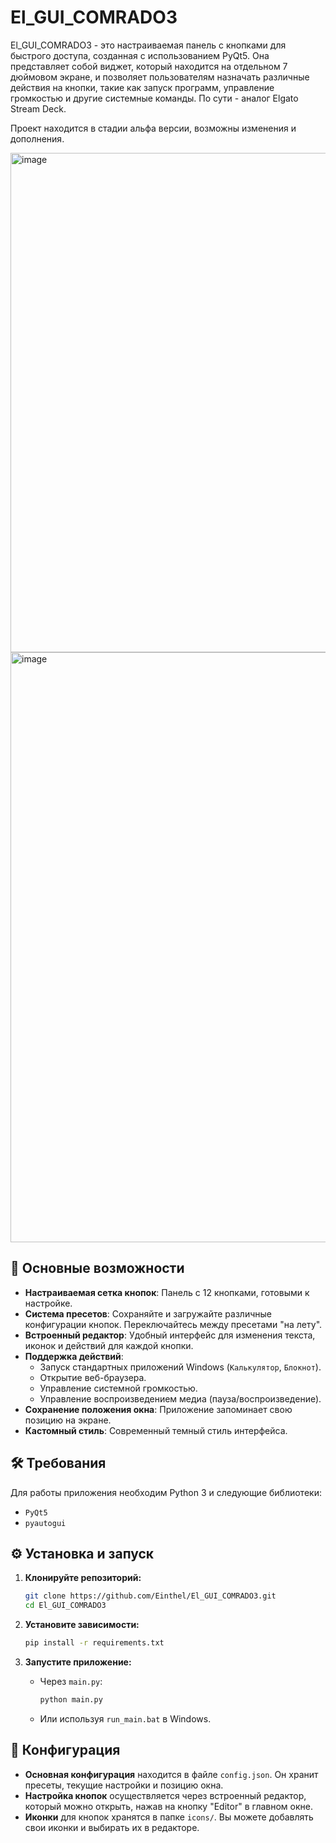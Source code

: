 # El_GUI_COMRADO3

El_GUI_COMRADO3 - это настраиваемая панель с кнопками для быстрого доступа, созданная с использованием PyQt5. Она представляет собой виджет, который находится на отдельном 7 дюймовом экране, и позволяет пользователям назначать различные действия на кнопки, такие как запуск программ, управление громкостью и другие системные команды.
По сути - аналог Elgato Stream Deck.

Проект находится в стадии альфа версии, возможны изменения и дополнения.

<img width="1289" height="799" alt="image" src="https://github.com/user-attachments/assets/95b9d1a2-bcd1-48d6-8799-dcdf59e4c81f" />
<img width="955" height="944" alt="image" src="https://github.com/user-attachments/assets/4eedac42-f082-4ebd-be2e-cad85b521fb3" />


## 🚀 Основные возможности

- **Настраиваемая сетка кнопок**: Панель с 12 кнопками, готовыми к настройке.
- **Система пресетов**: Сохраняйте и загружайте различные конфигурации кнопок. Переключайтесь между пресетами "на лету".
- **Встроенный редактор**: Удобный интерфейс для изменения текста, иконок и действий для каждой кнопки.
- **Поддержка действий**:
    - Запуск стандартных приложений Windows (`Калькулятор`, `Блокнот`).
    - Открытие веб-браузера.
    - Управление системной громкостью.
    - Управление воспроизведением медиа (пауза/воспроизведение).
- **Сохранение положения окна**: Приложение запоминает свою позицию на экране.
- **Кастомный стиль**: Современный темный стиль интерфейса.

## 🛠️ Требования

Для работы приложения необходим Python 3 и следующие библиотеки:

- `PyQt5`
- `pyautogui`

## ⚙️ Установка и запуск

1.  **Клонируйте репозиторий:**
    ```bash
    git clone https://github.com/Einthel/El_GUI_COMRADO3.git
    cd El_GUI_COMRADO3
    ```

2.  **Установите зависимости:**
    ```bash
    pip install -r requirements.txt
    ```

3.  **Запустите приложение:**
    - Через `main.py`:
      ```bash
      python main.py
      ```
    - Или используя `run_main.bat` в Windows.

## 🔧 Конфигурация

- **Основная конфигурация** находится в файле `config.json`. Он хранит пресеты, текущие настройки и позицию окна.
- **Настройка кнопок** осуществляется через встроенный редактор, который можно открыть, нажав на кнопку "Editor" в главном окне.
- **Иконки** для кнопок хранятся в папке `icons/`. Вы можете добавлять свои иконки и выбирать их в редакторе.


